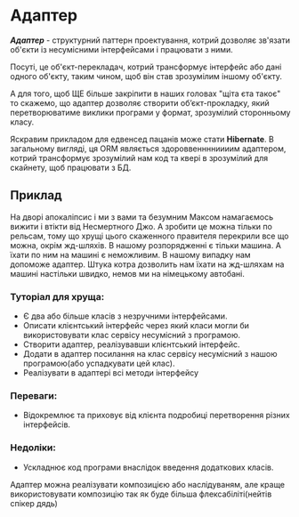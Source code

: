  # Адаптер
 
 ***_Адаптер_*** - структурний паттерн проектування, котрий дозволяє зв'язати об'єкти із несумісними інтерфейсами і працювати з ними.
 
 Посуті, це об'єкт-перекладач, котрий трансформує інтерфейс або дані одного об'єкту, таким чином, щоб він став зрозумілим іншому об'єкту.
 
 А для того, щоб ЩЕ більше закріпити в наших головах "щіта єта такоє" то скажемо, що адаптер дозволяє створити об’єкт-прокладку, 
 який перетворюватиме виклики програми у формат, зрозумілий сторонньому класу.
 
 Яскравим прикладом для едвенсед пацанів може стати **Hibernate**. В загальному вигляді, ця ORM являється здороввенннниииим адаптером,
  котрий трансформує зрозумілий нам код та квері в зрозумілий для скайнету, щоб працювати з БД.
  
 ## Приклад
 На дворі апокаліпсис і ми з вами та безумним Максом намагаємось вижити і втікти від Несмертного Джо.
 А зробити це можна тільки по рельсам, тому що хрущі цього скаженного правителя перекрили все що можна, окрім жд-шляхів.
В нашому розпорядженні є тільки машина. А їхати по ним на машині є неможливим.
В нашому випадку нам допоможе адаптер. Штука котра дозволить нам їхати на жд-шляхам на машині настільки швидко, немов ми на німецькому автобані.
 
 ### Туторіал для хруща:
 - Є два або більше класів з незручними інтерфейсами.
 - Описати клієнтський інтерфейс через який класи могли би використовувати клас сервісу несумісний з програмою.
 - Створити адаптер, реалізувавши клієнтський інтерфейс.
 - Додати в адаптер посилання на клас сервісу несумісний з нашою програмою(або успадкувати цей клас).
 - Реалізувати в адаптері всі методи інтерфейсу
 
 
### Переваги:
 - Відокремлює та приховує від клієнта подробиці перетворення різних інтерфейсів.

 
### Недоліки:
 - Ускладнює код програми внаслідок введення додаткових класів.
 
 Адаптер можна реалізувати композицією або наслідуваням, але краще використовувати композицію так як буде більша флексабіліті(нейтів спікер дядь)

